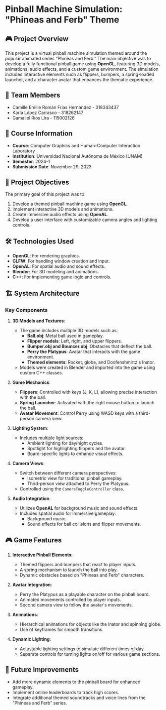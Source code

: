 # Pinball Machine Simulation: "Phineas and Ferb" Theme

## 🎮 Project Overview
This project is a virtual pinball machine simulation themed around the popular animated series "Phineas and Ferb." The main objective was to develop a fully functional pinball game using **OpenGL**, featuring 3D models, animations, audio effects, and a custom game environment. The simulation includes interactive elements such as flippers, bumpers, a spring-loaded launcher, and a character avatar that enhances the thematic experience.

## 👥 Team Members
- Camille Emille Román Frías Hernández - 318343437
- Karla López Carrasco - 318262147
- Gamaliel Ríos Lira - 115002126

## 📅 Course Information
- **Course**: Computer Graphics and Human-Computer Interaction Laboratory
- **Institution**: Universidad Nacional Autónoma de México (UNAM)
- **Semester**: 2024-1
- **Submission Date**: November 29, 2023

## 🎯 Project Objectives
The primary goal of this project was to:
1. Develop a themed pinball machine game using **OpenGL**.
2. Implement interactive 3D models and animations.
3. Create immersive audio effects using **OpenAL**.
4. Develop a user interface with customizable camera angles and lighting controls.

## 🛠️ Technologies Used
- **OpenGL**: For rendering graphics.
- **GLFW**: For handling window creation and input.
- **OpenAL**: For spatial audio and sound effects.
- **Blender**: For 3D modeling and animations.
- **C++**: For implementing game logic and controls.

## 🏗️ System Architecture

### Key Components
1. **3D Models and Textures**:
   - The game includes multiple 3D models such as:
     - **Ball.obj**: Metal ball used in gameplay.
     - **Flipper models**: Left, right, and upper flippers.
     - **Bumper.obj and Bouncer.obj**: Obstacles that deflect the ball.
     - **Perry the Platypus**: Avatar that interacts with the game environment.
     - **Themed elements**: Rocket, globe, and Doofenshmirtz's Inator.
   - Models were created in Blender and imported into the game using custom C++ classes.

2. **Game Mechanics**:
   - **Flippers**: Controlled with keys (J, K, L), allowing precise interaction with the ball.
   - **Spring Launcher**: Activated with the right mouse button to launch the ball.
   - **Avatar Movement**: Control Perry using WASD keys with a third-person camera view.

3. **Lighting System**:
   - Includes multiple light sources:
     - Ambient lighting for day/night cycles.
     - Spotlight for highlighting flippers and the avatar.
     - Board-specific lights to enhance visual effects.

4. **Camera Views**:
   - Switch between different camera perspectives:
     - Isometric view for traditional pinball gameplay.
     - Third-person view attached to Perry the Platypus.
   - Controlled using the `CameraToggleController` class.

5. **Audio Integration**:
   - Utilizes **OpenAL** for background music and sound effects.
   - Includes spatial audio for immersive gameplay:
     - Background music.
     - Sound effects for ball collisions and flipper movements.

## 🎮 Game Features
1. **Interactive Pinball Elements**:
   - Themed flippers and bumpers that react to player inputs.
   - A spring mechanism to launch the ball into play.
   - Dynamic obstacles based on "Phineas and Ferb" characters.

2. **Avatar Integration**:
   - Perry the Platypus as a playable character on the pinball board.
   - Animated movements controlled by player inputs.
   - Second camera view to follow the avatar's movements.

3. **Animations**:
   - Hierarchical animations for objects like the Inator and spinning globe.
   - Use of keyframes for smooth transitions.

4. **Dynamic Lighting**:
   - Adjustable lighting settings to simulate different times of day.
   - Separate controls for turning lights on/off for various game sections.

## 🔄 Future Improvements
- Add more dynamic elements to the pinball board for enhanced gameplay.
- Implement online leaderboards to track high scores.
- Integrate additional themed soundtracks and voice lines from the "Phineas and Ferb" series.
